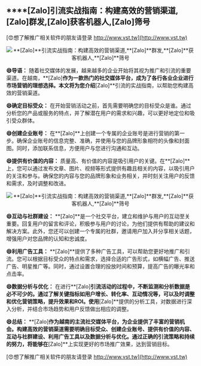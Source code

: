 ## ****[Zalo]**引流实战指南：构建高效的营销渠道,**[Zalo]**群发,**[Zalo]**获客机器人,**[Zalo]**筛号**

[😍想了解推广相关软件的朋友请登录 http://www.vst.tw](http://www.vst.tw)

 <center><img src="https://vst.tw/MP4/tuiguang/png/7.png" alt="**[Zalo]**引流实战指南：构建高效的营销渠道,**[Zalo]**群发,**[Zalo]**获客机器人,**[Zalo]**筛号"></center>

**😄导语：**
随着社交媒体的发展，越来越多的企业开始将其视为推广和引流的重要渠道。在越南，**[Zalo]**作为一款热门的社交媒体平台，成为了各行各业企业进行市场营销的理想选择。本文将为您介绍**[Zalo]**引流的实战指南，以帮助您构建高效的营销渠道。

**😄确定目标受众：**
在开始营销活动之前，首先需要明确您的目标受众是谁。通过分析您的产品或服务的特点，并了解潜在用户的需求和兴趣，可以更好地定位和吸引受众群体。

**😄创建企业账号：**
在**[Zalo]**上创建一个专属的企业账号是进行营销的第一步。确保企业账号的信息完整、准确，并使用与您的品牌形象相符的头像和封面图。同时，添加联系信息，方便用户与您进行沟通和互动。

**😄提供有价值的内容：**
质量高、有价值的内容是吸引用户的关键。在**[Zalo]**上，您可以通过发布文章、图片、视频等形式提供有趣且相关的内容，以吸引用户的关注和参与。确保您的内容与您的品牌形象和业务相关，并时刻关注用户的反馈和需求，及时调整和改进。

 <center><img src="https://vst.tw/MP4/tuiguang/png/3.png" alt="**[Zalo]**引流实战指南：构建高效的营销渠道,**[Zalo]**群发,**[Zalo]**获客机器人,**[Zalo]**筛号"></center>

**😄互动与社群建设：**
**[Zalo]**是一个社交平台，建立和维护与用户的互动至关重要。回复用户的留言和评论，积极参与用户的讨论，为他们提供有帮助的建议和解决方案。此外，您还可以创建一个专属的社群，邀请用户加入并分享相关话题，增强用户对您品牌的认知和忠诚度。

**😄利用广告工具：**
**[Zalo]**提供了多种广告工具，可以帮助您更好地推广和引流。您可以根据目标受众的特点和需求，选择合适的广告形式，如横幅广告、推送广告、明星推广等。同时，通过设置合理的投放时间和预算，提高广告的曝光率和点击率。

**😄数据分析与优化：**
在进行**[Zalo]**引流活动的过程中，不断监测和分析数据是必不可少的。通过了解关键指标如用户增长、转化率、互动情况等，可以及时调整和优化营销策略，提升效果和ROI。使用**[Zalo]**提供的分析工具，对数据进行深入分析，并结合市场趋势和用户反馈做出相应的调整。

**😄总结：**
**[Zalo]**作为越南的主流社交媒体平台，为企业提供了丰富的营销机会。构建高效的营销渠道需要明确目标受众、创建企业账号、提供有价值的内容、互动与社群建设、利用广告工具以及数据分析与优化。通过正确的引流策略和持续的努力，将能够在**[Zalo]**上实现更好的市场推广效果，达到营销目标。

[😍想了解推广相关软件的朋友请登录 http://www.vst.tw](http://www.vst.tw)




